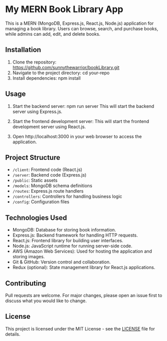 # My MERN Book Library App

This is a MERN (MongoDB, Express.js, React.js, Node.js) application for managing a book library. Users can browse, search, and purchase books, while admins can add, edit, and delete books.

## Installation

1. Clone the repository:
   https://github.com/sunnythewarrior/bookLibrary.git
2. Navigate to the project directory: cd your-repo
3. Install dependencies:
   npm install

## Usage

1. Start the backend server: npm run server
   This will start the backend server using Express.js.

2. Start the frontend development server:
   This will start the frontend development server using React.js.

3. Open http://localhost:3000 in your web browser to access the application.

## Project Structure

- `/client`: Frontend code (React.js)
- `/server`: Backend code (Express.js)
- `/public`: Static assets
- `/models`: MongoDB schema definitions
- `/routes`: Express.js route handlers
- `/controllers`: Controllers for handling business logic
- `/config`: Configuration files

## Technologies Used

- MongoDB: Database for storing book information.
- Express.js: Backend framework for handling HTTP requests.
- React.js: Frontend library for building user interfaces.
- Node.js: JavaScript runtime for running server-side code.
- AWS (Amazon Web Services): Used for hosting the application and storing images.
- Git & GitHub: Version control and collaboration.
- Redux (optional): State management library for React.js applications.

## Contributing

Pull requests are welcome. For major changes, please open an issue first to discuss what you would like to change.

## License

This project is licensed under the MIT License - see the [LICENSE](LICENSE) file for details.
